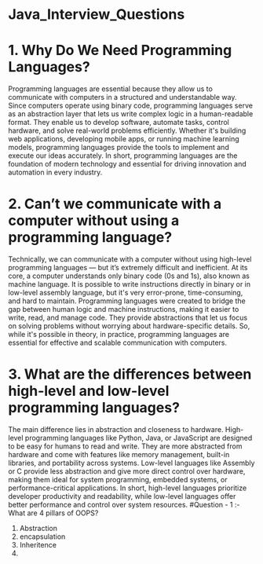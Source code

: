 # Java_Interview_Questions
# 1. Why Do We Need Programming Languages?
  Programming languages are essential because they allow us to communicate with computers in a structured and understandable way. Since computers operate using binary code,              programming languages serve as an abstraction layer that lets us write complex logic in a human-readable format.
  They enable us to develop software, automate tasks, control hardware, and solve real-world problems efficiently. Whether it's building web applications, developing mobile apps, or     running machine learning models, programming languages provide the tools to implement and execute our ideas accurately.
  In short, programming languages are the foundation of modern technology and essential for driving innovation and automation in every industry.<br />
# 2. Can’t we communicate with a computer without using a programming language?
  Technically, we can communicate with a computer without using high-level programming languages — but it’s extremely difficult and inefficient.
  At its core, a computer understands only binary code (0s and 1s), also known as machine language. It is possible to write instructions directly in binary or in low-level assembly      language, but it's very error-prone, time-consuming, and hard to maintain.
  Programming languages were created to bridge the gap between human logic and machine instructions, making it easier to write, read, and manage code. They provide abstractions that     let us focus on solving problems without worrying about hardware-specific details.
  So, while it's possible in theory, in practice, programming languages are essential for effective and scalable communication with computers.
# 3. What are the differences between high-level and low-level programming languages?
The main difference lies in abstraction and closeness to hardware.
High-level programming languages like Python, Java, or JavaScript are designed to be easy for humans to read and write. They are more abstracted from hardware and come with features like memory management, built-in libraries, and portability across systems.
Low-level languages like Assembly or C provide less abstraction and give more direct control over hardware, making them ideal for system programming, embedded systems, or performance-critical applications.
In short, high-level languages prioritize developer productivity and readability, while low-level languages offer better performance and control over system resources.
#Question - 1 :- What are 4 pillars of OOPS?
1. Abstraction
2. encapsulation
3. Inheritence
4. 
